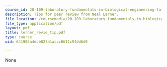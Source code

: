 ```yaml
---
course_id: 20-109-laboratory-fundamentals-in-biological-engineering-fall-2007
description: Tips for peer review from Neal Lerner.
file_location: /coursemedia/20-109-laboratory-fundamentals-in-biological-engineering-fall-2007/641905a4ecb827a1accc8611c94dd6d9_lerner_revie_tip.pdf
file_type: application/pdf
layout: pdf
title: lerner_revie_tip.pdf
type: course
uid: 641905a4ecb827a1accc8611c94dd6d9

---
```

None